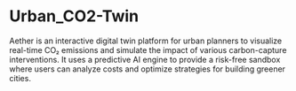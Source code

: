 # Urban_CO2-Twin
Aether is an interactive digital twin platform for urban planners to visualize real-time CO₂ emissions and simulate the impact of various carbon-capture interventions. It uses a predictive AI engine to provide a risk-free sandbox where users can analyze costs and optimize strategies for building greener cities.

